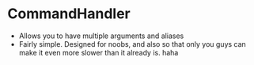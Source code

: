 # CommandHandler
- Allows you to have multiple arguments and aliases
- Fairly simple. Designed for noobs, and also so that only you guys can make it even more slower than it already is. haha
